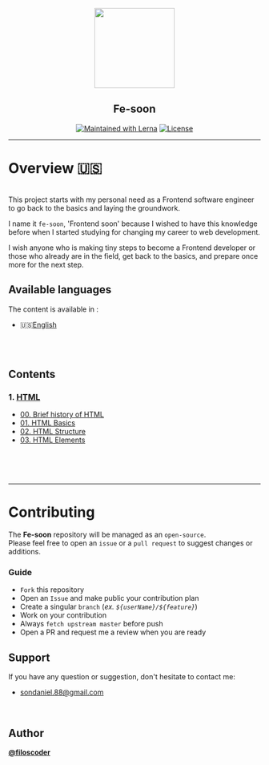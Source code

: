 <p align="center">
  <a href="https://github.com/filoscoder/fe-soon">
    <img width="160px" src="https://user-images.githubusercontent.com/50701501/93671639-a8828b00-fadf-11ea-9670-e02085e2c947.png"><br/>
  </a>
  <h2 align="center">Fe-soon</h2>
</p>

<p align="center">
  <a href="https://lerna.js.org/"><img src="https://img.shields.io/badge/PRs-Welcome-brightgreen.svg" alt="Maintained with Lerna"></a>
  <a href="/LICENSE"><img src="https://img.shields.io/badge/License-MIT-blue.svg" alt="License"></a>
</p>


---

# Overview 🇺🇸
<br>
This project starts with my personal need as a Frontend software engineer to go back to the basics and laying the groundwork.
<br>

I name it `fe-soon`, 'Frontend soon' because I wished to have this knowledge before when I started studying for changing my career to web development.
<br>

I wish anyone who is making tiny steps to become a Frontend developer or those who already are in the field, get back to the basics, and prepare once more for the next step.

## Available languages
The content is available in :
- 🇺🇸[English](https://github.com/filoscoder/fe-soon/src/en/)
<br>
<br>
 

## Contents
### 1. [HTML](https://github.com/filoscoder/fe-soon/contents/en/HTML/)
- [00. Brief history of HTML](https://github.com/filoscoder/fe-soon/blob/master/contents/en/HTML/00-history.md)
- [01. HTML Basics](https://github.com/filoscoder/fe-soon/blob/master/contents/en/HTML/01-basics.md)
- [02. HTML Structure](https://github.com/filoscoder/fe-soon/blob/master/contents/en/HTML/02-structure.md)
- [03. HTML Elements](https://github.com/filoscoder/fe-soon/blob/master/contents/en/HTML/02-structure.md)


<br>
<br>
<br>

---

# Contributing
The **Fe-soon** repository will be managed as an `open-source`. <br>
Please feel free to open an `issue` or a `pull request` to suggest changes or additions.

### Guide 
- `Fork` this repository
- Open an `Issue` and make public your contribution plan
- Create a singular `branch` (_ex. `${userName}/${feature}`_)
- Work on your contribution
- Always `fetch upstream master` before push
- Open a PR and request me a review when you are ready

## Support

If you have any question or suggestion, don't hesitate to contact me:

* [sondaniel.88@gmail.com](mailto:sondaniel.88@gmail.com)

<br>

## Author

**[@filoscoder](https://github.com/filoscoder)**

